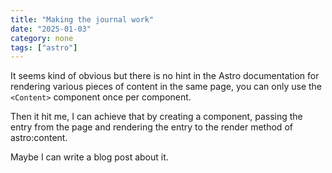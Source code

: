 ```yaml
---
title: "Making the journal work"
date: "2025-01-03"
category: none
tags: ["astro"]
---
```


It seems kind of obvious but there is no hint in the Astro documentation for 
rendering various pieces of content in the same page, you can only use the
`<Content>` component once per component.

Then it hit me, I can achieve that by creating a component, passing the entry
from the page and rendering the entry to the render method of astro:content.

Maybe I can write a blog post about it.
